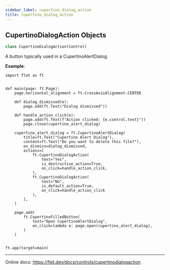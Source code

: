 ```yaml
---
sidebar_label: cupertino_dialog_action
title: cupertino_dialog_action
---
```


## CupertinoDialogAction Objects

```python
class CupertinoDialogAction(Control)
```

A button typically used in a CupertinoAlertDialog.

**Example**:

```
import flet as ft


def main(page: ft.Page):
    page.horizontal_alignment = ft.CrossAxisAlignment.CENTER

    def dialog_dismissed(e):
        page.add(ft.Text("Dialog dismissed"))

    def handle_action_click(e):
        page.add(ft.Text(f"Action clicked: {e.control.text}"))
        page.close(cupertino_alert_dialog)

    cupertino_alert_dialog = ft.CupertinoAlertDialog(
        title=ft.Text("Cupertino Alert Dialog"),
        content=ft.Text("Do you want to delete this file?"),
        on_dismiss=dialog_dismissed,
        actions=[
            ft.CupertinoDialogAction(
                text="Yes",
                is_destructive_action=True,
                on_click=handle_action_click,
            ),
            ft.CupertinoDialogAction(
                text="No",
                is_default_action=True,
                on_click=handle_action_click
            ),
        ],
    )

    page.add(
        ft.CupertinoFilledButton(
            text="Open CupertinoAlertDialog",
            on_click=lambda e: page.open(cupertino_alert_dialog),
        )
    )


ft.app(target=main)
```
  
  -----
  
  Online docs: https://flet.dev/docs/controls/cupertinodialogaction

